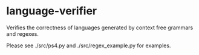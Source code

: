 # language-verifier
Verifies the correctness of languages generated by context free grammars and regexes.

Please see ./src/ps4.py and ./src/regex_example.py for examples.
